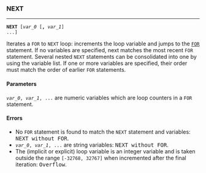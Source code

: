 ### NEXT
***
<code><b>NEXT</b> [<var>var_0</var> [<b>,</b> <var>var_1</var>] ...]</code>

Iterates a `FOR` to `NEXT` loop: increments the loop variable and jumps to the [`FOR`](#FOR)
statement. If no variables are specified, next matches the most recent `FOR`
statement. Several nested `NEXT` statements can be consolidated into one by using the variable list. If one or more variables are specified, their order must
match the order of earlier `FOR` statements.

#### Parameters
<code><var>var_0</var>, <var>var_1</var>, ...</code> are numeric variables which are loop counters in a `FOR`
statement.

#### Errors
* No `FOR` statement is found to match the `NEXT` statement and variables: <samp>NEXT       without FOR</samp>.
* <code><var>var_0</var>, <var>var_1</var>, ...</code> are string variables: <samp>NEXT without FOR</samp>.
* The (implicit or explicit) loop variable is an integer variable and is taken
  outside the range `[-32768, 32767]` when incremented after the final iteration:
  <samp>Overflow</samp>.
